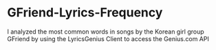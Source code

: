 # GFriend-Lyrics-Frequency
I analyzed the most common words in songs by the Korean girl group GFriend by using the LyricsGenius Client to access the Genius.com API
